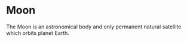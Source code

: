 # Moon

The Moon is an astronomical body and only permanent natural satellite which orbits planet Earth.

